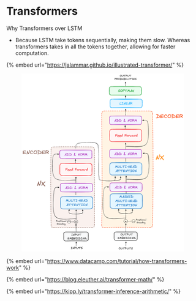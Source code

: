 # Transformers

Why Transformers over LSTM

* Because LSTM take tokens sequentially, making them slow. Whereas transformers takes in all the tokens together, allowing for faster computation.&#x20;

{% embed url="https://jalammar.github.io/illustrated-transformer/" %}

<figure><img src=".gitbook/assets/image (166).png" alt=""><figcaption></figcaption></figure>

{% embed url="https://www.datacamp.com/tutorial/how-transformers-work" %}

{% embed url="https://blog.eleuther.ai/transformer-math/" %}

{% embed url="https://kipp.ly/transformer-inference-arithmetic/" %}
